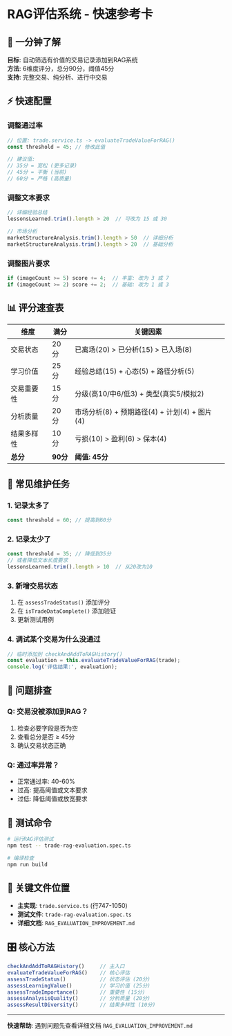 # RAG评估系统 - 快速参考卡

## 🎯 一分钟了解

**目标**: 自动筛选有价值的交易记录添加到RAG系统  
**方法**: 6维度评分，总分90分，阈值45分  
**支持**: 完整交易、纯分析、进行中交易  

## ⚡ 快速配置

### 调整通过率
```typescript
// 位置: trade.service.ts -> evaluateTradeValueForRAG()
const threshold = 45; // 修改此值

// 建议值:
// 35分 = 宽松 (更多记录)
// 45分 = 平衡 (当前)  
// 60分 = 严格 (高质量)
```

### 调整文本要求
```typescript
// 详细经验总结
lessonsLearned.trim().length > 20  // 可改为 15 或 30

// 市场分析
marketStructureAnalysis.trim().length > 50  // 详细分析
marketStructureAnalysis.trim().length > 20  // 基础分析
```

### 调整图片要求
```typescript
if (imageCount >= 5) score += 4;  // 丰富: 改为 3 或 7
if (imageCount >= 2) score += 2;  // 基础: 改为 1 或 3
```

## 📊 评分速查表

| 维度 | 满分 | 关键因素 |
|------|------|----------|
| 交易状态 | 20分 | 已离场(20) > 已分析(15) > 已入场(8) |
| 学习价值 | 25分 | 经验总结(15) + 心态(5) + 路径分析(5) |
| 交易重要性 | 15分 | 分级(高10/中6/低3) + 类型(真实5/模拟2) |
| 分析质量 | 20分 | 市场分析(8) + 预期路径(4) + 计划(4) + 图片(4) |
| 结果多样性 | 10分 | 亏损(10) > 盈利(6) > 保本(4) |
| **总分** | **90分** | **阈值: 45分** |

## 🔧 常见维护任务

### 1. 记录太多了
```typescript
const threshold = 60; // 提高到60分
```

### 2. 记录太少了  
```typescript
const threshold = 35; // 降低到35分
// 或者降低文本长度要求
lessonsLearned.trim().length > 10  // 从20改为10
```

### 3. 新增交易状态
1. 在 `assessTradeStatus()` 添加评分
2. 在 `isTradeDataComplete()` 添加验证
3. 更新测试用例

### 4. 调试某个交易为什么没通过
```typescript
// 临时添加到 checkAndAddToRAGHistory()
const evaluation = this.evaluateTradeValueForRAG(trade);
console.log('评估结果:', evaluation);
```

## 🐛 问题排查

### Q: 交易没被添加到RAG？
1. 检查必要字段是否为空
2. 查看总分是否 ≥ 45分
3. 确认交易状态正确

### Q: 通过率异常？
- 正常通过率: 40-60%
- 过高: 提高阈值或文本要求
- 过低: 降低阈值或放宽要求

## 🧪 测试命令

```bash
# 运行RAG评估测试
npm test -- trade-rag-evaluation.spec.ts

# 编译检查
npm run build
```

## 📍 关键文件位置

- **主实现**: `trade.service.ts` (行747-1050)
- **测试文件**: `trade-rag-evaluation.spec.ts`
- **详细文档**: `RAG_EVALUATION_IMPROVEMENT.md`

## 🎛️ 核心方法

```typescript
checkAndAddToRAGHistory()     // 主入口
evaluateTradeValueForRAG()    // 核心评估
assessTradeStatus()           // 状态评估 (20分)
assessLearningValue()         // 学习价值 (25分)
assessTradeImportance()       // 重要性 (15分)
assessAnalysisQuality()       // 分析质量 (20分)
assessResultDiversity()       // 结果多样性 (10分)
```

---
**快速帮助**: 遇到问题先查看详细文档 `RAG_EVALUATION_IMPROVEMENT.md`
